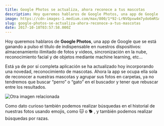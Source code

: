 ```yaml
---
title: Google Photos se actualiza, ahora reconoce a tus mascotas
description: Hoy queremos hablaros de Google Photos, una app de Google que se está ganando a pulso el título de indispensable en nuestros dispositivos.
image: https://cdn-images-1.medium.com/max/800/1*92-LrNVOpxw4m7ydo6mRSA.jpeg
slug: google-photos-se-actualiza-ahora-reconoce-a-tus-mascotas
date: 2017-10-18T03:57:58.000Z
---
```


Hoy queremos hablaros de **Google Photos**, una app de Google que se está ganando a pulso el título de indispensable en nuestros dispositivos: almacenamiento ilimitado de fotos y videos, sincronización en la nube, reconocimiento facial y de objetos mediante machine learning, etc…

Está ya de por sí completa aplicación se ha actualizado hoy incorporando una novedad, reconocimiento de mascotas. Ahora la app se ocupa ella sola de reconocer a nuestras mascotas y agrupar sus fotos en carpetas, ya no tendremos que buscar “perro” o “gato” en el buscador y tener que rebuscar entre los resultados.

![Otra imagen relacionada](https://cdn-images-1.medium.com/max/800/0*Xi6vEdOzXNET-qiU)

Como dato curioso también podemos realizar búsquedas en el historial de nuestras fotos usando emojis, como 🐱 o 🐕 , y también podemos realizar búsquedas por razas.
